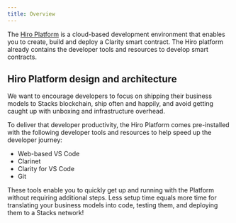 ```yaml
---
title: Overview
---
```


The [Hiro Platform](https://platform.hiro.so/) is a cloud-based development environment that enables you to create, build and deploy a Clarity smart contract. The Hiro platform already contains the developer tools and resources to develop smart contracts.

## Hiro Platform design and architecture

We want to encourage developers to focus on shipping their business models to Stacks blockchain, ship often and happily, and avoid getting caught up with unboxing and infrastructure overhead.

To deliver that developer productivity, the Hiro Platform comes pre-installed with the following developer tools and resources to help speed up the developer journey:

- Web-based VS Code
- Clarinet
- Clarity for VS Code
- Git

These tools enable you to quickly get up and running with the Platform without requiring additional steps. Less setup time equals more time for translating your business models into code, testing them, and deploying them to a Stacks network!
